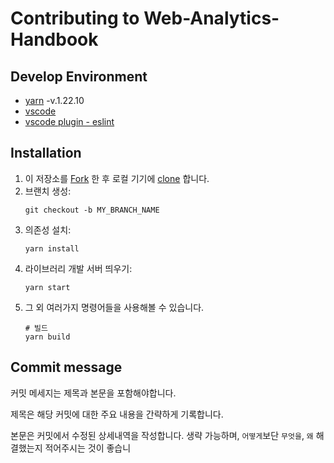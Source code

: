 # Contributing to Web-Analytics-Handbook

## Develop Environment
- [yarn](https://classic.yarnpkg.com/en/docs/getting-started) -v.1.22.10
- [vscode](https://code.visualstudio.com/)
- [vscode plugin - eslint](https://marketplace.visualstudio.com/items?itemName=dbaeumer.vscode-eslint)

## Installation

1. 이 저장소를 [Fork](https://help.github.com/articles/fork-a-repo/) 한 후
   로컬 기기에 [clone](https://help.github.com/articles/cloning-a-repository/) 합니다.
2. 브랜치 생성:
   ```
   git checkout -b MY_BRANCH_NAME
   ```
3. 의존성 설치:
   ```
   yarn install
   ```
4. 라이브러리 개발 서버 띄우기:
   ```
   yarn start
   ```
5. 그 외 여러가지 명령어들을 사용해볼 수 있습니다.
   ```
   # 빌드
   yarn build
   ```

## Commit message

커밋 메세지는 제목과 본문을 포함해야합니다.

제목은 해당 커밋에 대한 주요 내용을 간략하게 기록합니다. 

본문은 커밋에서 수정된 상세내역을 작성합니다. 생략 가능하며, `어떻게`보단 `무엇을`, `왜` 해결했는지 적어주시는 것이 좋습니